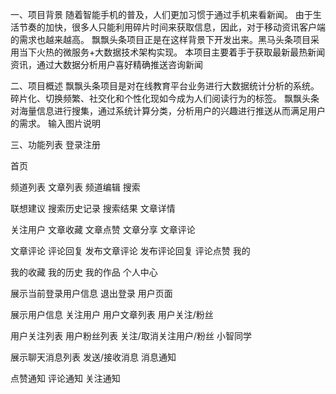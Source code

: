一、项目背景
随着智能手机的普及，人们更加习惯于通过手机来看新闻。
由于生活节奏的加快，很多人只能利用碎片时间来获取信息，因此，对于移动资讯客户端的需求也越来越高。
飘飘头条项目正是在这样背景下开发出来。黑马头条项目采用当下火热的微服务+大数据技术架构实现。
本项目主要着手于获取最新最热新闻资讯，通过大数据分析用户喜好精确推送咨询新闻

二、项目概述
飘飘头条项目是对在线教育平台业务进行大数据统计分析的系统。
碎片化、切换频繁、社交化和个性化现如今成为人们阅读行为的标签。
飘飘头条对海量信息进行搜集，通过系统计算分类，分析用户的兴趣进行推送从而满足用户的需求。 输入图片说明

三、功能列表
登录注册

首页

频道列表
文章列表
频道编辑
搜索

联想建议
搜索历史记录
搜索结果
文章详情

关注用户
文章收藏
文章点赞
文章分享
文章评论

文章评论
评论回复
发布文章评论
发布评论回复
评论点赞
我的

我的收藏
我的历史
我的作品
个人中心

展示当前登录用户信息
退出登录
用户页面

展示用户信息
关注用户
用户文章列表
用户关注/粉丝

用户关注列表
用户粉丝列表
关注/取消关注用户/粉丝
小智同学

展示聊天消息列表
发送/接收消息
消息通知

点赞通知
评论通知
关注通知

